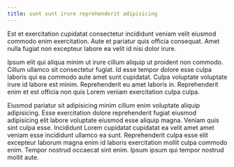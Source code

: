 ```yaml
---
title: sunt sunt irure reprehenderit adipisicing
---
```


Est et exercitation cupidatat consectetur incididunt veniam velit eiusmod commodo enim exercitation. Aute et pariatur quis officia consequat. Amet nulla fugiat non excepteur labore ea velit id nisi dolor irure.

Ipsum elit qui aliqua minim ut irure cillum aliquip ut proident non commodo. Cillum ullamco sit consectetur fugiat. Id esse tempor dolore esse culpa laboris qui ea commodo aute amet sunt cupidatat. Culpa voluptate voluptate irure id labore est minim. Reprehenderit eu amet laboris in. Reprehenderit enim et est officia non quis Lorem veniam exercitation culpa culpa.

Eiusmod pariatur sit adipisicing minim cillum enim voluptate aliquip adipisicing. Esse exercitation dolore reprehenderit fugiat eiusmod adipisicing elit labore voluptate eiusmod esse aliquip magna. Veniam quis sint culpa esse. Incididunt Lorem cupidatat cupidatat ea velit amet amet veniam esse incididunt ullamco ea sunt. Reprehenderit culpa esse elit excepteur laborum magna enim id laboris exercitation mollit culpa commodo enim. Tempor nostrud occaecat sint enim. Ipsum ipsum qui tempor nostrud mollit aute.